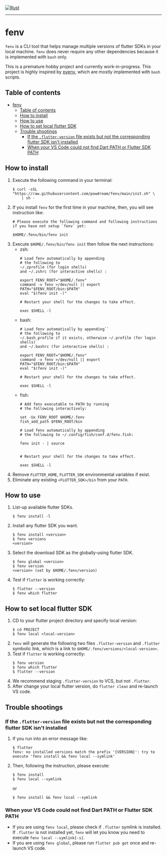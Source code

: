 [![Rust](https://github.com/fenv-org/fenv/actions/workflows/rust.yml/badge.svg)](https://github.com/fenv-org/fenv/actions/workflows/rust.yml)

----

# fenv

`fenv` is a CLI tool that helps manage multiple versions of flutter SDKs in
your local machine. `fenv` does never require any other dependencies because
it is implemented with `bash` only.

This is a premature hobby project and currently work-in-progress.
This project is highly inspired by [pyenv][], which are mostly implemented with
`bash` scripts.

## Table of contents

- [fenv](#fenv)
  - [Table of contents](#table-of-contents)
  - [How to install](#how-to-install)
  - [How to use](#how-to-use)
  - [How to set local flutter SDK](#how-to-set-local-flutter-sdk)
  - [Trouble shootings](#trouble-shootings)
    - [If the `.flutter-version` file exists but not the corresponding flutter SDK isn't installed](#if-the-flutter-version-file-exists-but-not-the-corresponding-flutter-sdk-isnt-installed)
    - [When your VS Code could not find Dart PATH or Flutter SDK PATH](#when-your-vs-code-could-not-find-dart-path-or-flutter-sdk-path)

## How to install

1.  Execute the following command in your terminal:
    ```shell
    $ curl -sSL "https://raw.githubusercontent.com/powdream/fenv/main/init.sh" \
        | sh -
    ```
1.  If you install `fenv` for the first time in your machine, then, you will see
    instruction like:
    ```shell
    # Please execute the following command and following instructions if you have not setup `fenv` yet:

    $HOME/.fenv/bin/fenv init
    ```
1.  Execute `$HOME/.fenv/bin/fenv init` then follow the next instructions:
    - zsh:
      ```shell
      # Load fenv automatically by appending
      # the following to
      ~/.zprofile (for login shells)
      and ~/.zshrc (for interactive shells) :

      export FENV_ROOT="$HOME/.fenv"
      command -v fenv >/dev/null || export PATH="$FENV_ROOT/bin:$PATH"
      eval "$(fenv init -)"

      # Restart your shell for the changes to take effect.

      exec $SHELL -l
      ```
    - bash:
      ```shell
      # Load fenv automatically by appending``
      # the following to
      ~/.bash_profile if it exists, otherwise ~/.profile (for login shells)
      and ~/.bashrc (for interactive shells) :

      export FENV_ROOT="$HOME/.fenv"
      command -v fenv >/dev/null || export PATH="$FENV_ROOT/bin:$PATH"
      eval "$(fenv init -)"

      # Restart your shell for the changes to take effect.

      exec $SHELL -l
      ```
    - fish:
      ```shell
      # Add fenv executable to PATH by running
      # the following interactively:

      set -Ux FENV_ROOT $HOME/.fenv
      fish_add_path $FENV_ROOT/bin

      # Load fenv automatically by appending
      # the following to ~/.config/fish/conf.d/fenv.fish:

      fenv init - | source


      # Restart your shell for the changes to take effect.

      exec $SHELL -l
      ```
1.  Remove `FLUTTER_HOME`, `FLUTTER_SDK` environmental variables if exist.
1.  Eliminate any existing `<FLUTTER_SDK>/bin` from your `PATH`.

## How to use

1.  List-up available flutter SDKs.
    ```shell
    $ fenv install -l
    ```
1.  Install any flutter SDK you want.
    ```shell
    $ fenv install <version>
    $ fenv versions
    <version>
    ```
1.  Select the download SDK as the globally-using flutter SDK.
    ```shell
    $ fenv global <version>
    $ fenv version
    <version> (set by $HOME/.fenv/version)
    ```
1.  Test if `flutter` is working correctly:
    ```shell
    $ flutter --version
    $ fenv which flutter
    ```

## How to set local flutter SDK

1.  CD to your flutter project directory and specify local version:
    ```shell
    $ cd PROJECT
    $ fenv local <local-version>
    ```
1.  `fenv` will generate the following two files `.flutter-version` and
    `.flutter` symbolic link, which is a link to
    `$HOME/.fenv/versions/<local-version>`.
1.  Test if `flutter` is working correctly:
    ```shell
    $ fenv version
    $ fenv which flutter
    $ flutter --version
    ```
1.  We recommend staging `.flutter-version` to VCS, but not `.flutter`.
1.  After change your local flutter version, do `flutter clean` and re-launch
    VS code.

## Trouble shootings

### If the `.flutter-version` file exists but not the corresponding flutter SDK isn't installed

1.  If you run into an error message like:
    ```shell
    $ flutter
    fenv: no installed versions match the prefix '{VERSION}': try to execute 'fenv install && fenv local --symlink'
    ```
1.  Then, following the instruction, please execute:
    ```shell
    $ fenv install
    $ fenv local --symlink
    ```
    or
    ```shell
    $ fenv install && fenv local --symlink
    ```

### When your VS Code could not find Dart PATH or Flutter SDK PATH

- If you are using `fenv local`, please check if `.flutter` symlink is
  installed.
  If `.flutter` is not installed yet, `fenv` will let you know
  you need to execute `fenv local --symlink[-s]`.
- If you are using `fenv global`, please run `flutter pub get` once and
  re-launch VS code.

[pyenv]: https://github.com/pyenv/pyenv
